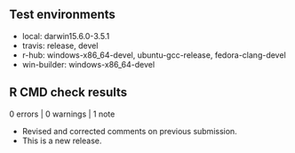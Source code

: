 ## Test environments

* local: darwin15.6.0-3.5.1
* travis: release, devel
* r-hub: windows-x86_64-devel, ubuntu-gcc-release, fedora-clang-devel
* win-builder: windows-x86_64-devel

## R CMD check results

0 errors | 0 warnings | 1 note

* Revised and corrected comments on previous submission.
* This is a new release.
